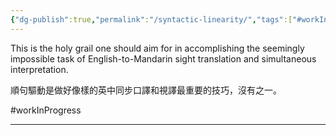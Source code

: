 ```yaml
---
{"dg-publish":true,"permalink":"/syntactic-linearity/","tags":["#workInProgress"],"noteIcon":"2"}
---
```


This is the holy grail one should aim for in accomplishing the seemingly impossible task of English-to-Mandarin sight translation and simultaneous interpretation.

順句驅動是做好像樣的英中同步口譯和視譯最重要的技巧，沒有之一。

#workInProgress 

---
